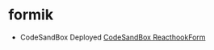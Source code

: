 # formik

- CodeSandBox Deployed [CodeSandBox ReacthookForm](https://codesandbox.io/s/formik-without-semantic-yogesh-dbkvdf)
